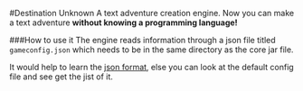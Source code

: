 #Destination Unknown
A text adventure creation engine.
Now you can make a text adventure **without knowing a programming language!**

###How to use it
The engine reads information through a json file titled `gameconfig.json` which needs to be in the same directory as the core jar file.

It would help to learn the [json format](http://www.w3schools.com/json/), else you can look at the default config file and see get the jist of it.
